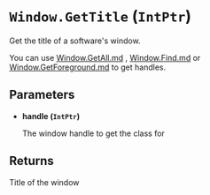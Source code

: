 # `Window.GetTitle` (`IntPtr`)


Get the title of a software's window.

You can use [Window.GetAll.md](Window.GetAll.md) , [Window.Find.md](Window.Find.md) or [Window.GetForeground.md](Window.GetForeground.md) to get handles.


## Parameters

* **handle (`IntPtr`)** 

	The window handle to get the class for

## Returns

Title of the window
